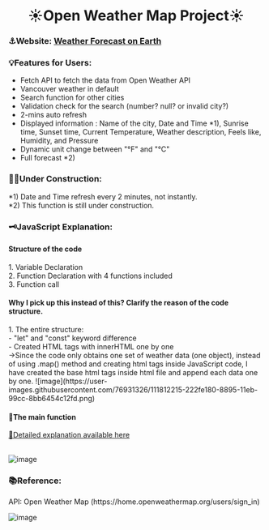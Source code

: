 <h1 align="center">☀️Open Weather Map Project☀️</h1>
<h3 align="left">⚓Website: <a href = "https://yuki-m.ciccc.tech/">Weather Forecast on Earth</a></h3>
<h3 align="left">💡Features for Users:</h3>

- Fetch API to fetch the data from Open Weather API
- Vancouver weather in default
- Search function for other cities
- Validation check for the search (number? null? or invalid city?)
- 2-mins auto refresh
- Displayed information : Name of the city, Date and Time *1), Sunrise time, Sunset time, Current Temperature, Weather description, Feels like, Humidity, and Pressure
- Dynamic unit change between "°F" and "°C"
- Full forecast *2)

<h3 align="left">🙇‍♀️Under Construction:</h3>
  *1) Date and Time refresh every 2 minutes, not instantly.<br>
  *2) This function is still under construction.

<h3 align="left">🗝️JavaScript Explanation:</h3>
  <h4>Structure of the code</h4>
  1. Variable Declaration<br>
  2. Function Declaration with 4 functions included<br>
  3. Function call <br>

  <h4>Why I pick up this instead of this? Clarify the reason of the code structure.</h4>
  1. The entire structure: <br>
  - "let" and "const" keyword difference<br>
  - Created HTML tags with innerHTML one by one<br>
  →Since the code only obtains one set of weather data (one object), instead of using .map() method and creating html tags inside JavaScript code,
  I have created the base html tags inside html file and append each data one by one.
  ![image](https://user-images.githubusercontent.com/76931326/111812215-222fe180-8895-11eb-99cc-8bb6454c12fd.png)
  
<h4>🏴󠁵󠁳󠁭󠁥󠁿The main function</h4>
<a href ="https://github.com/YukiRamu/WMAD-Open-Weather-Map-Project/blob/master/Midterm_Note.pdf" target = "_blank">🔗Detailed explanation available here</a>
<br><br>


![image](https://user-images.githubusercontent.com/76931326/111107931-0f27b500-8515-11eb-9800-4e3d0e5a9cda.png)

<h3 align="left">📚Reference:</h3>
<p align="left">API: Open Weather Map (https://home.openweathermap.org/users/sign_in)</p>

![image](https://user-images.githubusercontent.com/76931326/110907174-dc39b300-82c1-11eb-85d7-27464cf5c7e5.png)

